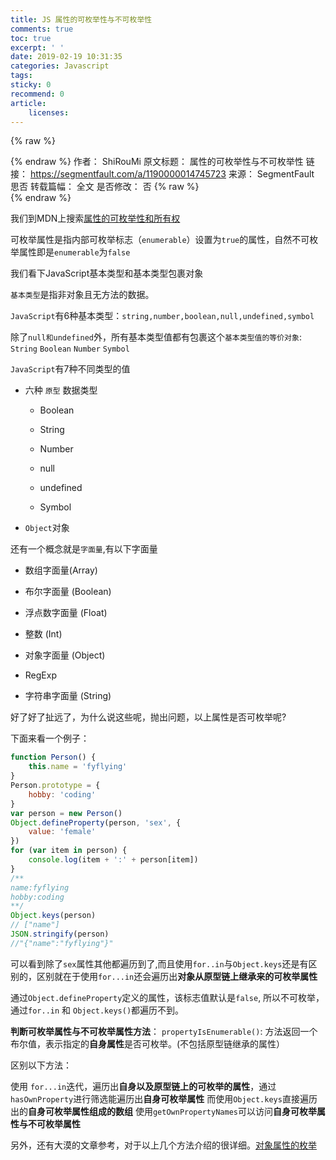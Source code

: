 ```yaml
---
title: JS 属性的可枚举性与不可枚举性
comments: true
toc: true
excerpt: ' '
date: 2019-02-19 10:31:35
categories: Javascript
tags:
sticky: 0
recommend: 0
article:
    licenses:
---
```

{% raw %}<article class="message is-link"><div class="message-body">{% endraw %}
作者： ShiRouMi
原文标题： 属性的可枚举性与不可枚举性
链接： https://segmentfault.com/a/1190000014745723
来源： SegmentFault 思否
转载篇幅： 全文
是否修改： 否
{% raw %}</div></article>{% endraw %}

我们到MDN上搜索[属性的可枚举性和所有权](https://developer.mozilla.org/zh-CN/docs/Web/JavaScript/Enumerability_and_ownership_of_properties)

可枚举属性是指内部可枚举标志（`enumerable`）设置为`true`的属性，自然不可枚举属性即是`enumerable`为`false`

我们看下JavaScript基本类型和基本类型包裹对象

`基本类型`是指非对象且无方法的数据。

`JavaScript`有6种基本类型：`string,number,boolean,null,undefined,symbol`

除了`null和undefined`外，所有基本类型值都有包裹这个`基本类型值的等价对象`:
`String` `Boolean` `Number` `Symbol`

`JavaScript`有7种不同类型的值

- 六种 `原型` 数据类型

    - Boolean

    - String

    - Number

    - null

    - undefined

    - Symbol

- `Object`对象

还有一个概念就是`字面量`,有以下字面量

- 数组字面量(Array)

- 布尔字面量 (Boolean)

- 浮点数字面量 (Float)

- 整数 (Int)

- 对象字面量 (Object)

- RegExp

- 字符串字面量 (String)

好了好了扯远了，为什么说这些呢，抛出问题，以上属性是否可枚举呢?

下面来看一个例子：

``` javascript
function Person() {
    this.name = 'fyflying'
}
Person.prototype = {
    hobby: 'coding'
}
var person = new Person()
Object.defineProperty(person, 'sex', {
    value: 'female'
})
for (var item in person) {
    console.log(item + ':' + person[item])
}
/**
name:fyflying
hobby:coding
**/
Object.keys(person)
// ["name"]
JSON.stringify(person)
//"{"name":"fyflying"}"
```

可以看到除了`sex`属性其他都遍历到了,而且使用`for..in`与`Object.keys`还是有区别的，区别就在于使用`for...in`还会遍历出**对象从原型链上继承来的可枚举属性**

通过`Object.defineProperty`定义的属性，该标志值默认是`false`, 所以不可枚举，通过`for..in` 和 `Object.keys()`都遍历不到。

**判断可枚举属性与不可枚举属性方法**：
`propertyIsEnumerable()`: 方法返回一个布尔值，表示指定的**自身属性**是否可枚举。(不包括原型链继承的属性）

区别以下方法：

使用 `for...in`迭代，遍历出**自身以及原型链上的可枚举的属性**，通过`hasOwnProperty`进行筛选能遍历出**自身可枚举属性**
而使用`Object.keys`直接遍历出的**自身可枚举属性组成的数组**
使用`getOwnPropertyNames`可以访问**自身可枚举属性与不可枚举属性**

另外，还有大漠的文章参考，对于以上几个方法介绍的很详细。[对象属性的枚举](https://www.w3cplus.com/javascript/how-do-i-enumerate-the-properties-of-a-javascript-object.html)